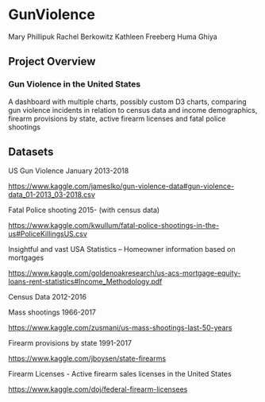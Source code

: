 # GunViolence

Mary Phillipuk
Rachel Berkowitz
Kathleen Freeberg
Huma Ghiya

## Project Overview

### Gun Violence in the United States

A dashboard with multiple charts, possibly custom D3 charts, comparing gun violence incidents in relation to census data and income demographics, firearm provisions by state, active firearm licenses and fatal police shootings

## Datasets

US Gun Violence January 2013-2018 

https://www.kaggle.com/jameslko/gun-violence-data#gun-violence-data_01-2013_03-2018.csv

Fatal Police shooting 2015- (with census data)

https://www.kaggle.com/kwullum/fatal-police-shootings-in-the-us#PoliceKillingsUS.csv

Insightful and vast USA Statistics – Homeowner information based on mortgages

https://www.kaggle.com/goldenoakresearch/us-acs-mortgage-equity-loans-rent-statistics#Income_Methodology.pdf

Census Data 2012-2016

Mass shootings 1966-2017

https://www.kaggle.com/zusmani/us-mass-shootings-last-50-years

Firearm provisions by state 1991-2017

https://www.kaggle.com/jboysen/state-firearms

Firearm Licenses - Active firearm sales licenses in the United States

https://www.kaggle.com/doj/federal-firearm-licensees
